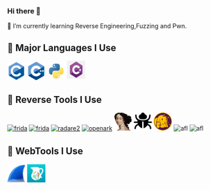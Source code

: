 ### Hi there 👋
<!--
**chan233/chan233** is a ✨ _special_ ✨ repository because its `README.md` (this file) appears on your GitHub profile.

Here are some ideas to get you started:

- 🔭 I’m currently working on ...
- 🌱 I’m currently learning ...
- 👯 I’m looking to collaborate on ...
- 🤔 I’m looking for help with ...
- 💬 Ask me about ...
- 📫 How to reach me: ...
- 😄 Pronouns: ...
- ⚡ Fun fact: ...

-->
🌱 I’m currently learning Reverse Engineering,Fuzzing and Pwn.

<h2>🚀 Major Languages I Use</h2>
<p>
<a target="_blank" href="https://raw.githubusercontent.com/devicons/devicon/master/icons/c/c-original.svg" style="display: inline-block;"><img src="https://raw.githubusercontent.com/devicons/devicon/master/icons/c/c-original.svg" alt="c" width="42" height="42" /></a>
<a target="_blank" href="https://raw.githubusercontent.com/devicons/devicon/master/icons/cplusplus/cplusplus-original.svg" style="display: inline-block;"><img src="https://raw.githubusercontent.com/devicons/devicon/master/icons/cplusplus/cplusplus-original.svg" alt="cplusplus" width="42" height="42" /></a>
<a target="_blank" href="https://raw.githubusercontent.com/devicons/devicon/master/icons/python/python-original.svg" style="display: inline-block;"><img src="https://raw.githubusercontent.com/devicons/devicon/master/icons/python/python-original.svg" alt="python" width="42" height="42" /></a>
<a target="_blank" style="display: inline-block; border-radius: 21; overflow: hidden;"><img src="./images/Csharp.png" alt="Csharp" width="42" height="42" /></a>

</p>
<h2>🚀 Reverse Tools I Use</h2>
<p><a target="_blank" href="[https://creantelab.co/wp-content/uploads/2020/10/logo-1.png](https://avatars.githubusercontent.com/u/4073090?s=48&v=4)" style="display: inline-block; border-radius: 21; overflow: hidden;"><img src="https://avatars.githubusercontent.com/u/4073090?s=48&v=4" alt="frida" width="42" height="42" /></a>  
<a target="_blank" href="[https://avatars.githubusercontent.com/u/48321160?s=48&v=4](https://avatars.githubusercontent.com/u/48321160?s=48&v=4)" style="display: inline-block; border-radius: 21; overflow: hidden;"><img src="https://avatars.githubusercontent.com/u/48321160?s=48&v=4" alt="frida" width="42" height="42" /></a>
<a target="_blank" href="https://creantelab.co/wp-content/uploads/2020/10/logo-1.png" style="display: inline-block; border-radius: 21; overflow: hidden;"><img src="https://creantelab.co/wp-content/uploads/2020/10/logo-1.png" alt="radare2" width="42" height="42" /></a>
<a target="_blank" href="https://github.com/BlackINT3/OpenArk/raw/master/doc/resources/logo.png" style="display: inline-block; border-radius: 21; overflow: hidden;"><img src="https://github.com/BlackINT3/OpenArk/raw/master/doc/resources/logo.png" alt="openark" width="42" height="42" /></a>
<a target="_blank" style="display: inline-block; border-radius: 21; overflow: hidden;"><img src="./images/idapro.png" alt="idapro" width="42" height="42" /></a>
<a target="_blank" style="display: inline-block; border-radius: 21; overflow: hidden;"><img src="./images/x64dbg.png" alt="x64dbg" width="42" height="42" /></a>
<a target="_blank" style="display: inline-block; border-radius: 21; overflow: hidden;"><img src="./images/aflpp_bg.svg" alt="afl" width="42" height="42" /></a>
<a target="_blank" style="display: inline-block; border-radius: 21; overflow: hidden;"><img src="https://avatars.githubusercontent.com/u/2842539?s=48&v=4" alt="afl" width="42" height="42" /></a>
<a target="_blank" style="display: inline-block; border-radius: 21; overflow: hidden;"><img src="https://avatars.githubusercontent.com/u/3533327?s=48&v=4" alt="afl" width="42" height="42" /></a></p>
<h2>🚀 WebTools I Use</h2>

<p><a target="_blank" style="display: inline-block; border-radius: 21; overflow: hidden;"><img src="./images/wireshark.png" alt="wireshark" width="42" height="42" /></a>
<a target="_blank" style="display: inline-block; border-radius: 21; overflow: hidden;"><img src="./images/charles.png" alt="charles" width="42" height="42" /></a>
</p>





